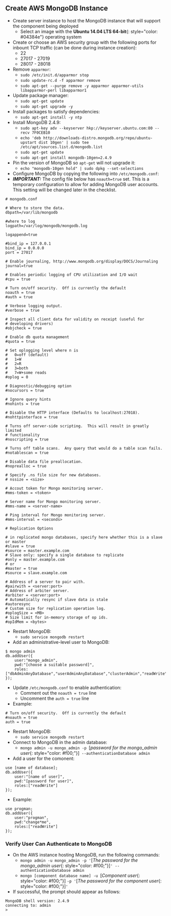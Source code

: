 ## Create AWS MongoDB Instance
* Create server instance to host the MongoDB instance that will support the component being deployed
  * Select an image with the **Ubuntu 14.04 LTS 64-bit**{: style="color: #04384e"} operating system
* Create or choose an AWS security group with the following ports for inbount TCP traffic (can be done during instance creation):
  * 22
  * 27017 - 27019
  * 28017 - 28018
* Remove `apparmor`:
  * `sudo /etc/init.d/apparmor stop`
  * `sudo update-rc.d -f apparmor remove`
  * `sudo apt-get --purge remove -y apparmor apparmor-utils libapparmor-perl libapparmor1`
* Update package manager:
  * `sudo apt-get update`
  * `sudo apt-get upgrade -y`
* Install packages to satisfy dependencies:
  * `sudo apt-get install -y ntp`
* Install MongoDB 2.4.9:
  * `sudo apt-key adv --keyserver hkp://keyserver.ubuntu.com:80 --recv 7F0CEB10`
  * `echo 'deb http://downloads-distro.mongodb.org/repo/ubuntu-upstart dist 10gen' | sudo tee /etc/apt/sources.list.d/mongodb.list`
  * `sudo apt-get update`
  * `sudo apt-get install mongodb-10gen=2.4.9`
* Pin the version of MongoDB so `apt-get` will not upgrade it:
  * `echo "mongodb-10gen hold" | sudo dpkg --set-selections`
* Configure MongoDB by copying the following into `/etc/mongodb.conf`:
* ***IMPORTANT:*** The config file below has `noauth=true` set.  This is a temporary configuration to allow for adding MongoDB user accounts.  This setting will be changed later in the checklist.

~~~~
# mongodb.conf

# Where to store the data.
dbpath=/var/lib/mongodb

#where to log
logpath=/var/log/mongodb/mongodb.log

logappend=true

#bind_ip = 127.0.0.1
bind_ip = 0.0.0.0
port = 27017

# Enable journaling, http://www.mongodb.org/display/DOCS/Journaling
journal=true

# Enables periodic logging of CPU utilization and I/O wait
#cpu = true

# Turn on/off security.  Off is currently the default
noauth = true
#auth = true

# Verbose logging output.
#verbose = true

# Inspect all client data for validity on receipt (useful for
# developing drivers)
#objcheck = true

# Enable db quota management
#quota = true

# Set oplogging level where n is
#   0=off (default)
#   1=W
#   2=R
#   3=both
#   7=W+some reads
#oplog = 0

# Diagnostic/debugging option
#nocursors = true

# Ignore query hints
#nohints = true

# Disable the HTTP interface (Defaults to localhost:27018).
#nohttpinterface = true

# Turns off server-side scripting.  This will result in greatly limited
# functionality
#noscripting = true

# Turns off table scans.  Any query that would do a table scan fails.
#notablescan = true

# Disable data file preallocation.
#noprealloc = true

# Specify .ns file size for new databases.
# nssize = <size>

# Accout token for Mongo monitoring server.
#mms-token = <token>

# Server name for Mongo monitoring server.
#mms-name = <server-name>

# Ping interval for Mongo monitoring server.
#mms-interval = <seconds>

# Replication Options

# in replicated mongo databases, specify here whether this is a slave or master
#slave = true
#source = master.example.com
# Slave only: specify a single database to replicate
#only = master.example.com
# or
#master = true
#source = slave.example.com

# Address of a server to pair with.
#pairwith = <server:port>
# Address of arbiter server.
#arbiter = <server:port>
# Automatically resync if slave data is stale
#autoresync
# Custom size for replication operation log.
#oplogSize = <MB>
# Size limit for in-memory storage of op ids.
#opIdMem = <bytes>
~~~~

* Restart MongoDB:
  * `sudo service mongodb restart`
* Add an administrative-level user to MongoDB:

<div class="highlighter-rouge">
<pre class="highlight">
<code>$ mongo admin
db.addUser({
    user:"mongo_admin",
    pwd:"[<span class="placeholder">choose a suitable password</span>]",
    roles:["dbAdminAnyDatabase","userAdminAnyDatabase","clusterAdmin","readWrite"]
});</code>
</pre>
</div>

* Update `/etc/mongodb.conf` to enable authentication:
  * Comment out the `noauth = true` line
  * Uncomment the `auth = true` line
* Example:

~~~~
# Turn on/off security.  Off is currently the default
#noauth = true
auth = true
~~~~

* Restart MongoDB:
  * `sudo service mongodb restart`
* Connect to MongoDB in the admin database:
  * `mongo admin -u mongo_admin -p `[*password for the mongo_admin user*{: style="color: #f00;"}]` --authenticationDatabase admin`
* Add a user for the comonent:

<div class="highlighter-rouge">
<pre class="highlight">
<code>use [<span class="placeholder">name of database</span>];
db.addUser({
    user:"[<span class="placeholder">name of user</span>]",
    pwd:"[<span class="placeholder">password for user</span>]",
    roles:["readWrite"]
});</code>
</pre>
</div>

* Example:

~~~~
use progman;
db.addUser({
    user:"progman",
    pwd:"change*me",
    roles:["readWrite"]
});
~~~~

### Verify User Can Authenticate to MongoDB
* On the AWS instance hosting MongoDB, run the following commands:
  * `mongo admin -u mongo_admin -p '`[*The password for the mongo_admin user*{: style="color: #f00;"}]`' --authenticationDatabase admin`
  * `mongo [component database name] -u `[*Component user*{: style="color: #f00;"}] `-p '`[*The password for the component user*{: style="color: #f00;"}]`'`
* If successful, the prompt should appear as follows:

~~~~
MongoDB shell version: 2.4.9
connecting to: admin
>
~~~~